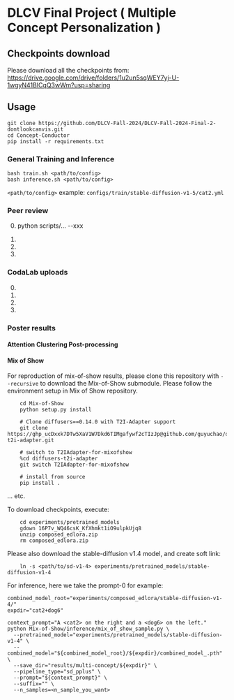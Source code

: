 # DLCV Final Project ( Multiple Concept Personalization )

## Checkpoints download
Please download all the checkpoints from: https://drive.google.com/drive/folders/1u2un5sqWEY7yj-U-1wgyN41BICqQ3wWm?usp=sharing

## Usage

    git clone https://github.com/DLCV-Fall-2024/DLCV-Fall-2024-Final-2-dontlookcanvis.git
    cd Concept-Conductor
    pip install -r requirements.txt

### General Training and Inference
```shell script=
bash train.sh <path/to/config>
bash inference.sh <path/to/config>
```
```<path/to/config>``` example: ```configs/train/stable-diffusion-v1-5/cat2.yml```

### Peer review
0. python scripts/... --xxx

1.

2.

3.

### CodaLab uploads
0.

1.

2.

3.


### Poster results

#### Attention Clustering Post-processing


#### Mix of Show
For reproduction of mix-of-show results, please clone this repository with ```--recursive``` to download the Mix-of-Show submodule.
Please follow the environment setup in Mix of Show repository.
```
    cd Mix-of-Show
    python setup.py install
    
    # Clone diffusers==0.14.0 with T2I-Adapter support
    git clone https://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p@github.com/guyuchao/diffusers-t2i-adapter.git

    # switch to T2IAdapter-for-mixofshow
    %cd diffusers-t2i-adapter
    git switch T2IAdapter-for-mixofshow

    # install from source
    pip install .
```
... etc.

To download checkpoints, execute:
```
    cd experiments/pretrained_models
    gdown 16P7v_WQ46csK_KfXhmkt1iO9ulpkUjq8
    unzip composed_edlora.zip
    rm composed_edlora.zip
```
Please also download the stable-diffusion v1.4 model, and create soft link:
```
    ln -s <path/to/sd-v1-4> experiments/pretrained_models/stable-diffusion-v1-4
```

For inference, here we take the prompt-0 for example:
```
combined_model_root="experiments/composed_edlora/stable-diffusion-v1-4/"
expdir="cat2+dog6"

context_prompt="A <cat2> on the right and a <dog6> on the left."
python Mix-of-Show/inference/mix_of_show_sample.py \
  --pretrained_model="experiments/pretrained_models/stable-diffusion-v1-4" \
  --combined_model="${combined_model_root}/${expdir}/combined_model_.pth" \
  --save_dir="results/multi-concept/${expdir}" \
  --pipeline_type="sd_pplus" \
  --prompt="${context_prompt}" \
  --suffix="" \
  --n_samples=<n_sample_you_want>

```
